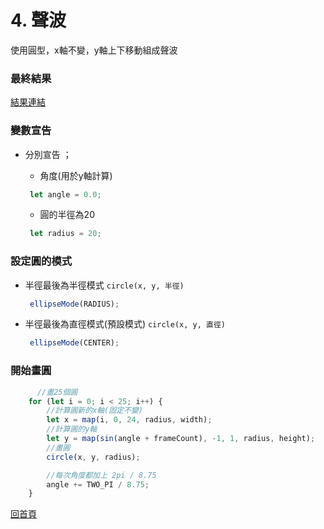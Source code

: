 # 4. 聲波
使用圓型，x軸不變，y軸上下移動組成聲波

### 最終結果
[結果連結](https://linduke-lin.github.io/p5Js-Demo/Wave/SoundWave.html)

### 變數宣告
- 分別宣告 ； 
    - 角度(用於y軸計算)

    ```javaScript
     let angle = 0.0;
     ```
    - 圓的半徑為20
    
    ```javaScript
     let radius = 20;
     ```
### 設定圓的模式
- 半徑最後為半徑模式 `circle(x, y, 半徑) `

    ```javaScript
     ellipseMode(RADIUS);
     ```
- 半徑最後為直徑模式(預設模式) `circle(x, y, 直徑) `

    ```javaScript
     ellipseMode(CENTER);
     ```
### 開始畫圓

```javaScript
      //畫25個圓
    for (let i = 0; i < 25; i++) {
        //計算圓新的x軸(固定不變)
        let x = map(i, 0, 24, radius, width);
        //計算圓的y軸 
        let y = map(sin(angle + frameCount), -1, 1, radius, height);
        //畫圓
        circle(x, y, radius);

        //每次角度都加上 2pi / 8.75
        angle += TWO_PI / 8.75;
    }
```


[回首頁](https://github.com/LINDuke-Lin/p5Js-Demo)